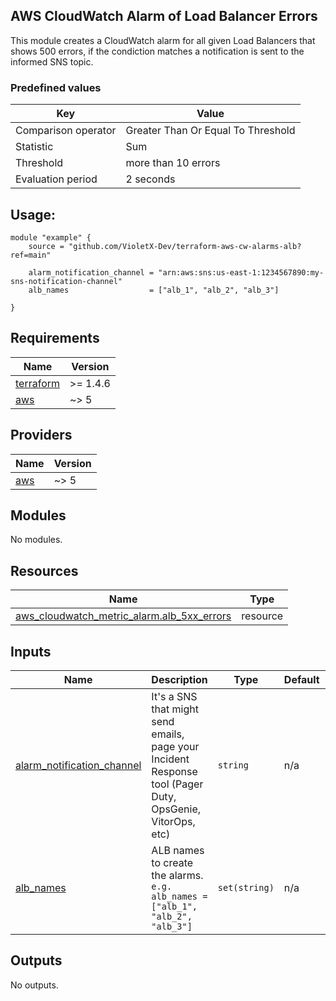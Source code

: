 ## AWS CloudWatch Alarm of Load Balancer Errors

This module creates a CloudWatch alarm for all given Load Balancers that shows 500 errors, if the condiction matches a notification is sent to the informed SNS topic.

### Predefined values
| Key | Value |
|------|---------|
| Comparison operator | Greater Than Or Equal To Threshold |
| Statistic | Sum |
| Threshold | more than 10 errors |
| Evaluation period | 2 seconds |

## Usage:

```
module "example" {
    source = "github.com/VioletX-Dev/terraform-aws-cw-alarms-alb?ref=main"

    alarm_notification_channel = "arn:aws:sns:us-east-1:1234567890:my-sns-notification-channel"
    alb_names                  = ["alb_1", "alb_2", "alb_3"]

}
```

## Requirements

| Name | Version |
|------|---------|
| <a name="requirement_terraform"></a> [terraform](#requirement\_terraform) | >= 1.4.6 |
| <a name="requirement_aws"></a> [aws](#requirement\_aws) | ~> 5 |

## Providers

| Name | Version |
|------|---------|
| <a name="provider_aws"></a> [aws](#provider\_aws) | ~> 5 |

## Modules

No modules.

## Resources

| Name | Type |
|------|------|
| [aws_cloudwatch_metric_alarm.alb_5xx_errors](https://registry.terraform.io/providers/hashicorp/aws/latest/docs/resources/cloudwatch_metric_alarm) | resource |

## Inputs

| Name | Description | Type | Default | Required |
|------|-------------|------|---------|:--------:|
| <a name="input_alarm_notification_channel"></a> [alarm\_notification\_channel](#input\_alarm\_notification\_channel) | It's a SNS that might send emails, page your Incident Response tool (Pager Duty, OpsGenie, VitorOps, etc) | `string` | n/a | yes |
| <a name="input_alb_names"></a> [alb\_names](#input\_alb\_names) | ALB names to create the alarms. `e.g. alb_names = ["alb_1", "alb_2", "alb_3"]` | `set(string)` | n/a | yes |

## Outputs

No outputs.
